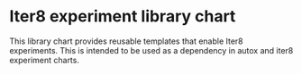# Iter8 experiment library chart

This library chart provides reusable templates that enable Iter8 experiments. This is intended to be used as a dependency in autox and iter8 experiment charts.

